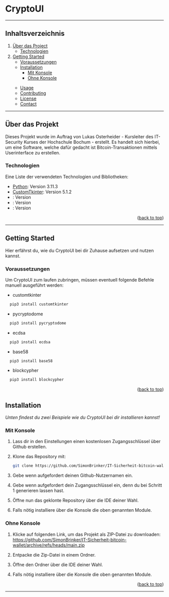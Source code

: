 # CryptoUI
<a name="readme-top"></a>
***
## Inhaltsverzeichnis
<!-- Inhaltsverzeichnis -->
  <ol>
    <li>
      <a href="#Allgemeine-Informationen">Über das Project</a>
      <ul>
        <li><a href="#Technologien">Technologien</a></li>
      </ul>
    </li>
    <li>
      <a href="#getting-started">Getting Started</a>
      <ul>
        <li><a href="#voraussetzungen">Voraussetzungen</a></li>
        <li><a href="#installation">Installation</a>
            <ul>
                <li><a href="#konsole">Mit Konsole</a></li>
                <li><a href="#ohneKonsole">Ohne Konsole</a></li>
            <ul>
            </ul>
        </li>
      </ul>
    </li>
    <li><a href="#usage">Usage</a></li>
    <li><a href="#contributing">Contributing</a></li>
    <li><a href="#license">License</a></li>
    <li><a href="#contact">Contact</a></li>
  </ol>
  
***
<!-- ABOUT THE PROJECT -->
## Über das Projekt
<a name="Allgemeine-Informationen"></a>

Dieses Projekt wurde im Auftrag von Lukas Osterheider - Kursleiter des IT-Security Kurses der Hochschule Bochum - erstellt. Es handelt sich hierbei, um eine Software, welche dafür gedacht ist Bitcoin-Transaktionen mittels Userinterface zu erstellen.


<!-- Technologien -->
### Technologien
<a name="Technologien"></a>

Eine Liste der verwendeten Technologien und Bibliotheken:
* [Python](https://www.python.org): Version 3.11.3
* [CustomTkinter](https://customtkinter.tomschimansky.com): Version 5.1.2
* [](): Version
* [](): Version
* [](): Version

<p align="right">(<a href="#readme-top">back to top</a>)</p>

***
<!-- Getting Started -->
## Getting Started
<a name="getting-started"></a>
Hier erfährst du, wie du CryptoUI bei dir Zuhause aufsetzen und nutzen kannst.

### Voraussetzungen
<a name="Voraussetzungen"></a>
Um CryptoUI zum laufen zubringen, müssen eventuell folgende Befehle manuell ausgeführt werden:

* customtkinter
```sh
  pip3 install customtkinter
```
* pycryptodome
```sh
  pip3 install pycryptodome
```
* ecdsa
```sh
  pip3 install ecdsa
```
* base58
```sh
  pip3 install base58
```
* blockcypher
```sh
  pip3 install blockcypher
```

<p align="right">(<a href="#readme-top">back to top</a>)</p>

## Installation
<a name="installation"></a>

_Unten findest du zwei Beispiele wie du CryptoUI bei dir installieren kannst!_

### Mit Konsole
<a name="konsole"></a>

1. Lass dir in den Einstellungen einen kostenlosen Zugangsschlüssel über Github erstellen.
2. Klone das Repository mit:
   ```sh
   git clone https://github.com/SimonBrinker/IT-Sicherheit-bitcoin-wallet.git
   ```
3. Gebe wenn aufgefordert deinen Github-Nutzernamen ein.
   
4. Gebe wenn aufgefordert dein Zugangsschlüssel ein, denn du bei Schritt 1 generieren lassen hast.

5. Öffne nun das geklonte Repository über die IDE deiner Wahl.

6. Falls nötig installiere über die Konsole die oben genannten Module.

### Ohne Konsole
<a name="ohneKonsole"></a>

1. Klicke auf folgenden Link, um das Projekt als ZIP-Datei zu downloaden: 
   https://github.com/SimonBrinker/IT-Sicherheit-bitcoin-wallet/archive/refs/heads/main.zip

2. Entpacke die Zip-Datei in einem Ordner.

3. Öffne den Ordner über die IDE deiner Wahl.

4. Falls nötig installiere über die Konsole die oben genannten Module.

<p align="right">(<a href="#readme-top">back to top</a>)</p>

***




